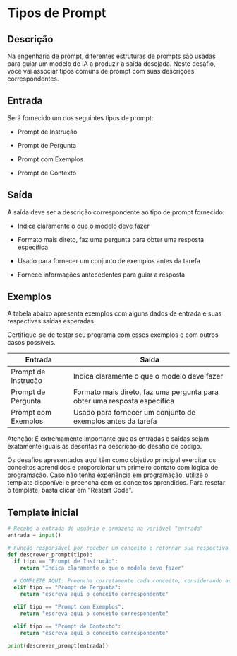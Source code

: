 # Tipos de Prompt

## Descrição

Na engenharia de prompt, diferentes estruturas de prompts são usadas para guiar um modelo de IA a produzir a saída desejada. Neste desafio, você vai associar tipos comuns de prompt com suas descrições correspondentes.

## Entrada

Será fornecido um dos seguintes tipos de prompt:

* Prompt de Instrução

* Prompt de Pergunta

* Prompt com Exemplos

* Prompt de Contexto

## Saída

A saída deve ser a descrição correspondente ao tipo de prompt fornecido:

* Indica claramente o que o modelo deve fazer

* Formato mais direto, faz uma pergunta para obter uma resposta específica

* Usado para fornecer um conjunto de exemplos antes da tarefa

* Fornece informações antecedentes para guiar a resposta

## Exemplos

A tabela abaixo apresenta exemplos com alguns dados de entrada e suas respectivas saídas esperadas. 

Certifique-se de testar seu programa com esses exemplos e com outros casos possíveis.

| Entrada               | Saída                                                        |
|-----------------------|--------------------------------------------------------------|
| Prompt de Instrução   | Indica claramente o que o modelo deve fazer                  |
| Prompt de Pergunta    | Formato mais direto, faz uma pergunta para obter uma resposta específica |
| Prompt com Exemplos   | Usado para fornecer um conjunto de exemplos antes da tarefa  |

Atenção: É extremamente importante que as entradas e saídas sejam exatamente iguais às descritas na descrição do desafio de código.

Os desafios apresentados aqui têm como objetivo principal exercitar os conceitos aprendidos e proporcionar um primeiro contato com lógica de programação. Caso não tenha experiência em programação, utilize o template disponível e preencha com os conceitos aprendidos. Para resetar o template, basta clicar em "Restart Code".

## Template inicial

```Python
# Recebe a entrada do usuário e armazena na variável "entrada"
entrada = input()

# Função responsável por receber um conceito e retornar sua respectiva descrição:
def descrever_prompt(tipo):
  if tipo == "Prompt de Instrução":
    return "Indica claramente o que o modelo deve fazer"
  
  # COMPLETE AQUI: Preencha corretamente cada conceito, considerando as descrições abaixo: 
  elif tipo == "Prompt de Pergunta":
    return "escreva aqui o conceito correspondente"

  elif tipo == "Prompt com Exemplos":
    return "escreva aqui o conceito correspondente"

  elif tipo == "Prompt de Contexto":
    return "escreva aqui o conceito correspondente"

print(descrever_prompt(entrada))
```
